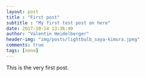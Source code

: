 ```yaml
---
layout: post
title : "First post"
subtitle : "My first test post on here"
date: 2017-10-14 13:36:40
author: "Valentin Heidelberger"
header-img: "img/posts/lightbulb_saya-kimura.jpeg"
comments: true
tags: [none]
---
```

This is the very first post.
